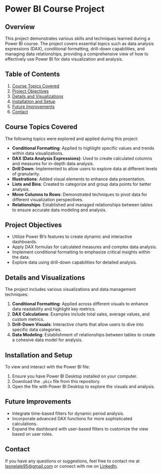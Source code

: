 
# Power BI Course Project

## Overview
This project demonstrates various skills and techniques learned during a Power BI course. The project covers essential topics such as data analysis expressions (DAX), conditional formatting, drill-down capabilities, and managing data relationships, providing a comprehensive view of how to effectively use Power BI for data visualization and analysis.

## Table of Contents
1. [Course Topics Covered](#course-topics-covered)
2. [Project Objectives](#project-objectives)
3. [Details and Visualizations](#details-and-visualizations)
4. [Installation and Setup](#installation-and-setup)
5. [Future Improvements](#future-improvements)
6. [Contact](#contact)

## Course Topics Covered
The following topics were explored and applied during this project:
- **Conditional Formatting**: Applied to highlight specific values and trends within data visualizations.
- **DAX (Data Analysis Expressions)**: Used to create calculated columns and measures for in-depth data analysis.
- **Drill Down**: Implemented to allow users to explore data at different levels of granularity.
- **Illustrations**: Added visual elements to enhance data presentation.
- **Lists and Bins**: Created to categorize and group data points for better analysis.
- **Move Columns to Rows**: Demonstrated techniques to pivot data for different visualization perspectives.
- **Relationships**: Established and managed relationships between tables to ensure accurate data modeling and analysis.

## Project Objectives
- Utilize Power BI’s features to create dynamic and interactive dashboards.
- Apply DAX formulas for calculated measures and complex data analysis.
- Implement conditional formatting to emphasize critical insights within the data.
- Explore data using drill-down capabilities for detailed analysis.

## Details and Visualizations
The project includes various visualizations and data management techniques:
1. **Conditional Formatting**: Applied across different visuals to enhance data readability and highlight key metrics.
2. **DAX Calculations**: Examples include total sales, average values, and custom metrics.
3. **Drill-Down Visuals**: Interactive charts that allow users to dive into specific data categories.
4. **Data Modeling**: Establishment of relationships between tables to create a cohesive data model for analysis.

## Installation and Setup
To view and interact with the Power BI file:
1. Ensure you have Power BI Desktop installed on your computer.
2. Download the `.pbix` file from this repository.
3. Open the file with Power BI Desktop to explore the visuals and analysis.

## Future Improvements
- Integrate time-based filters for dynamic period analysis.
- Incorporate advanced DAX functions for more sophisticated calculations.
- Expand the dashboard with user-based filters to customize the view based on user roles.

## Contact
If you have any questions or suggestions, feel free to contact me at [leonelale95@gmail.com](mailto:leonelale95@gmail.com) or connect with me on [LinkedIn](https://www.linkedin.com/in/leonel-ale-45205b80/?locale=en_US).
